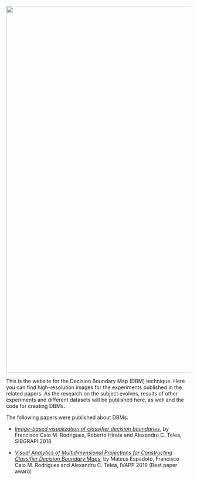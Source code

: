 <img src="/img/densemaps_10class_Sequential_home.png" width="1000"/>

This is the website for the Decision Boundary Map (DBM) technique. Here you can find high-resolution images for the experiments published in the related papers. As the research on the subject evolves, results of other experiments and different datasets will be published here, as well and the code for creating DBMs.

The following papers were published about DBMs:

+ [*Image-based visualization of classifier decision boundaries*](http://www.cs.rug.nl/~alext/PAPERS/SIBGRAPI18/paper2.pdf), by Francisco Caio M. Rodrigues, Roberto Hirata and Alexandru C. Telea, SIBGRAPI 2018

+ [*Visual Analytics of Multidimensional Projections for Constructing Classifier Decision Boundary Maps*](http://www.cs.rug.nl/~alext/PAPERS/IVAPP19/paper.pdf), by Mateus Espadoto, Francisco Caio M. Rodrigues and Alexandru C. Telea, IVAPP 2019 (Best paper award)
